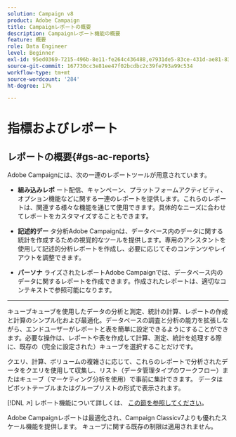 ```yaml
---
solution: Campaign v8
product: Adobe Campaign
title: Campaignレポートの概要
description: Campaignレポート機能の概要
feature: 概要
role: Data Engineer
level: Beginner
exl-id: 95ed0369-7215-496b-8e11-fe264c436488,e7931de5-83ce-431d-ae81-83793d257550
source-git-commit: 167730cc3e81ee47f02bcdbc2c39fe793a99c534
workflow-type: tm+mt
source-wordcount: '284'
ht-degree: 17%

---
```


# 指標およびレポート

## レポートの概要{#gs-ac-reports}

Adobe Campaignには、次の一連のレポートツールが用意されています。

* **組み込みレポ**
ート配信、キャンペーン、プラットフォームアクティビティ、オプション機能などに関する一連のレポートを提供します。これらのレポートは、関連する様々な機能を通じて使用できます。具体的なニーズに合わせてレポートをカスタマイズすることもできます。

* **記述的デー**
タ分析Adobe Campaignは、データベース内のデータに関する統計を作成するための視覚的なツールを提供します。専用のアシスタントを使用して記述的分析レポートを作成し、必要に応じてそのコンテンツやレイアウトを調整できます。

* **パーソナ**
ライズされたレポートAdobe Campaignでは、データベース内のデータに関するレポートを作成できます。作成されたレポートは、適切なコンテキストで参照可能になります。

* ****
キューブキューブを使用したデータの分析と測定、統計の計算、レポートの作成と計算のシンプル化および最適化。データベースの調査と分析の能力を拡張しながら、エンドユーザーがレポートと表を簡単に設定できるようにすることができます。必要な操作は、レポートや表を作成して計算、測定、統計を処理する際に、既存の（完全に設定された）キューブを選択することだけです。

クエリ、計算、ボリュームの複雑さに応じて、これらのレポートで分析されたデータをクエリを使用して収集し、リスト（データ管理タイプのワークフロー）またはキューブ（マーケティング分析を使用）で事前に集計できます。 データはピボットテーブルまたはグループリストの形式で表示されます。


[!DNL :arrow_upper_right:] レポート機能について詳しくは、 [この節を参照してください](https://experienceleague.adobe.com/docs/campaign-classic/using/reporting/reporting-in-adobe-campaign/about-adobe-campaign-reporting-tools.html)。

Adobe Campaignレポートは最適化され、Campaign Classicv7よりも優れたスケール機能を提供します。 キューブに関する既存の制限は適用されません。


